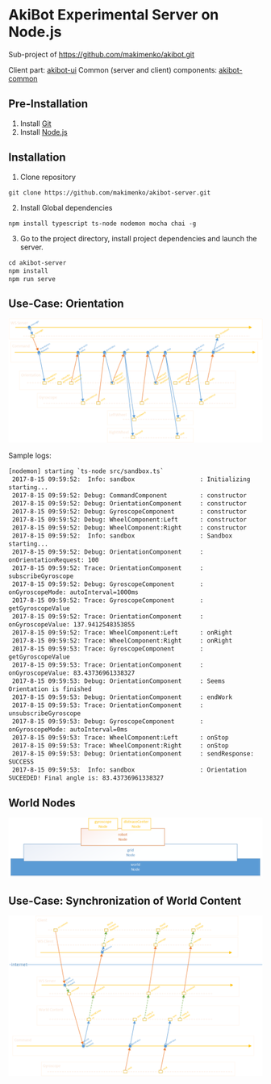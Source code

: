 # AkiBot Experimental Server on Node.js
Sub-project of https://github.com/makimenko/akibot.git

Client part: [akibot-ui](https://github.com/makimenko/akibot-ui)
Common (server and client) components: [akibot-common](https://github.com/makimenko/akibot-common)


## Pre-Installation
1. Install [Git](https://git-scm.com)
2. Install [Node.js](https://nodejs.org/en/download)

## Installation
1. Clone repository
```
git clone https://github.com/makimenko/akibot-server.git
```

2. Install Global dependencies
```
npm install typescript ts-node nodemon mocha chai -g
```

3. Go to the project directory, install project dependencies and launch the server.
```
cd akibot-server
npm install
npm run serve
```


## Use-Case: Orientation
![Orientation Workflow Example](https://raw.githubusercontent.com/makimenko/akibot-doc/master/img/Orientation.png "Orientation Workflow Example")

Sample logs:
```
[nodemon] starting `ts-node src/sandbox.ts`
 2017-8-15 09:59:52:  Info: sandbox                  : Initializing starting...
 2017-8-15 09:59:52: Debug: CommandComponent         : constructor
 2017-8-15 09:59:52: Debug: OrientationComponent     : constructor
 2017-8-15 09:59:52: Debug: GyroscopeComponent       : constructor
 2017-8-15 09:59:52: Debug: WheelComponent:Left      : constructor
 2017-8-15 09:59:52: Debug: WheelComponent:Right     : constructor
 2017-8-15 09:59:52:  Info: sandbox                  : Sandbox starting...
 2017-8-15 09:59:52: Debug: OrientationComponent     : onOrientationRequest: 100
 2017-8-15 09:59:52: Trace: OrientationComponent     : subscribeGyroscope
 2017-8-15 09:59:52: Debug: GyroscopeComponent       : onGyroscopeMode: autoInterval=1000ms
 2017-8-15 09:59:52: Trace: GyroscopeComponent       : getGyroscopeValue
 2017-8-15 09:59:52: Trace: OrientationComponent     : onGyroscopeValue: 137.9412548353855
 2017-8-15 09:59:52: Trace: WheelComponent:Left      : onRight
 2017-8-15 09:59:52: Trace: WheelComponent:Right     : onRight
 2017-8-15 09:59:53: Trace: GyroscopeComponent       : getGyroscopeValue
 2017-8-15 09:59:53: Trace: OrientationComponent     : onGyroscopeValue: 83.43736961338327
 2017-8-15 09:59:53: Debug: OrientationComponent     : Seems Orientation is finished
 2017-8-15 09:59:53: Debug: OrientationComponent     : endWork
 2017-8-15 09:59:53: Trace: OrientationComponent     : unsubscribeGyroscope
 2017-8-15 09:59:53: Debug: GyroscopeComponent       : onGyroscopeMode: autoInterval=0ms
 2017-8-15 09:59:53: Trace: WheelComponent:Left      : onStop
 2017-8-15 09:59:53: Trace: WheelComponent:Right     : onStop
 2017-8-15 09:59:53: Debug: OrientationComponent     : sendResponse: SUCCESS
 2017-8-15 09:59:53:  Info: sandbox                  : Orientation SUCEEDED! Final angle is: 83.43736961338327
 ```

## World Nodes
![World Nodes](https://raw.githubusercontent.com/makimenko/akibot-doc/master/img/Nodes.png "World Nodes")

## Use-Case: Synchronization of World Content
![World Content Example](https://raw.githubusercontent.com/makimenko/akibot-doc/master/img/WorldContent.png "World Content Example")
